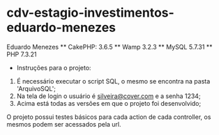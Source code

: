 # cdv-estagio-investimentos-eduardo-menezes
Eduardo Menezes
** CakePHP: 3.6.5 ** Wamp 3.2.3 ** MySQL 5.7.31 ** PHP 7.3.21
* Instruções para o projeto:
1. É necessário executar o script SQL, o mesmo se encontra na pasta 'ArquivoSQL';
2. Na tela de login o usuário é silveira@cover.com e a senha 1234;
3. Acima está todas as versões em que o projeto foi desenvolvido;

O projeto possui testes básicos para cada action de cada controller, os mesmos podem ser acessados pela url.
